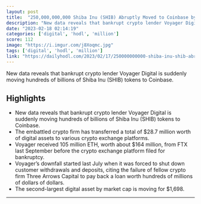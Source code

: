 ```yaml
---
layout: post
title:  "250,000,000,000 Shiba Inu (SHIB) Abruptly Moved to Coinbase by Bankrupt Crypto Lender Voyager - The Daily Hodl"
description: "New data reveals that bankrupt crypto lender Voyager Digital is suddenly moving hundreds of billions of Shiba Inu (SHIB) tokens to Coinbase."
date: "2023-02-18 02:14:19"
categories: ['digital', 'hodl', 'million']
score: 112
image: "https://i.imgur.com/j8Xoqmc.jpg"
tags: ['digital', 'hodl', 'million']
link: "https://dailyhodl.com/2023/02/17/250000000000-shiba-inu-shib-abruptly-moved-to-coinbase-by-bankrupt-crypto-lender-voyager/"
---
```


New data reveals that bankrupt crypto lender Voyager Digital is suddenly moving hundreds of billions of Shiba Inu (SHIB) tokens to Coinbase.

## Highlights

- New data reveals that bankrupt crypto lender Voyager Digital is suddenly moving hundreds of billions of Shiba Inu (SHIB) tokens to Coinbase.
- The embattled crypto firm has transferred a total of $28.7 million worth of digital assets to various crypto exchange platforms.
- Voyager received 105 million ETH, worth about $164 million, from FTX last September before the crypto exchange platform filed for bankruptcy.
- Voyager’s downfall started last July when it was forced to shut down customer withdrawals and deposits, citing the failure of fellow crypto firm Three Arrows Capital to pay back a loan worth hundreds of millions of dollars of dollars.
- The second-largest digital asset by market cap is moving for $1,698.

---
